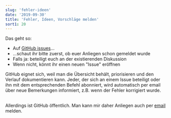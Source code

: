 ```yaml
---
slug: 'fehler-ideen'
date: '2019-09-30'
title: 'Fehler, Ideen, Vorschläge melden'
sort1: 20
---
```


Das geht so:

- Auf [GitHub issues](//github.com/barbalex/vermehrung/issues)...
- ...schaut ihr bitte zuerst, ob euer Anliegen schon gemeldet wurde
- Falls ja: beteiligt euch an der existierenden Diskussion
- Wenn nicht, könnt ihr einen neuen "Issue" eröffnen

GitHub eignet sich, weil man die Übersicht behält, priorisieren und den Verlauf dokumentieren kann. Jeder, der sich an einem Issue beteiligt oder ihn mit dem entsprechenden Befehl abonniert, wird automatisch per email über neue Bemerkungen informiert, z.B. wenn der Fehler korrigiert wurde.<br/><br/>

Allerdings ist GitHub öffentlich. Man kann mir daher Anliegen auch per [email](mailto:alex@gabriel-software.ch) melden.
